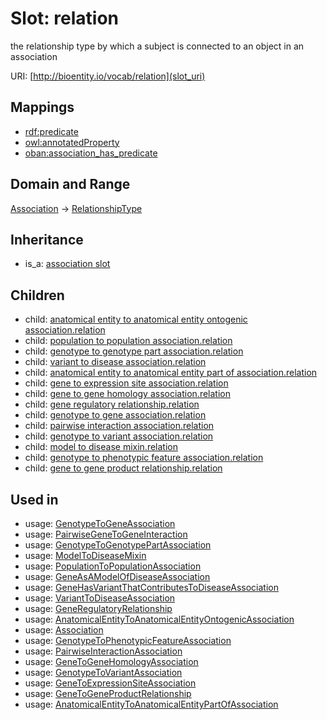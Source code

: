 # Slot: relation


the relationship type by which a subject is connected to an object in an association

URI: [http://bioentity.io/vocab/relation](slot_uri)
## Mappings

 * [rdf:predicate](http://purl.obolibrary.org/obo/rdf_predicate)
 * [owl:annotatedProperty](http://purl.obolibrary.org/obo/owl_annotatedProperty)
 * [oban:association_has_predicate](http://purl.obolibrary.org/obo/oban_association_has_predicate)
## Domain and Range

[Association](Association.md) -> [RelationshipType](RelationshipType.md)
## Inheritance

 *  is_a: [association slot](association_slot.md)
## Children

 *  child: [anatomical entity to anatomical entity ontogenic association.relation](anatomical_entity_to_anatomical_entity_ontogenic_association_relation.md)
 *  child: [population to population association.relation](population_to_population_association_relation.md)
 *  child: [genotype to genotype part association.relation](genotype_to_genotype_part_association_relation.md)
 *  child: [variant to disease association.relation](variant_to_disease_association_relation.md)
 *  child: [anatomical entity to anatomical entity part of association.relation](anatomical_entity_to_anatomical_entity_part_of_association_relation.md)
 *  child: [gene to expression site association.relation](gene_to_expression_site_association_relation.md)
 *  child: [gene to gene homology association.relation](gene_to_gene_homology_association_relation.md)
 *  child: [gene regulatory relationship.relation](gene_regulatory_relationship_relation.md)
 *  child: [genotype to gene association.relation](genotype_to_gene_association_relation.md)
 *  child: [pairwise interaction association.relation](pairwise_interaction_association_relation.md)
 *  child: [genotype to variant association.relation](genotype_to_variant_association_relation.md)
 *  child: [model to disease mixin.relation](model_to_disease_mixin_relation.md)
 *  child: [genotype to phenotypic feature association.relation](genotype_to_phenotypic_feature_association_relation.md)
 *  child: [gene to gene product relationship.relation](gene_to_gene_product_relationship_relation.md)
## Used in

 *  usage: [GenotypeToGeneAssociation](GenotypeToGeneAssociation.md)
 *  usage: [PairwiseGeneToGeneInteraction](PairwiseGeneToGeneInteraction.md)
 *  usage: [GenotypeToGenotypePartAssociation](GenotypeToGenotypePartAssociation.md)
 *  usage: [ModelToDiseaseMixin](ModelToDiseaseMixin.md)
 *  usage: [PopulationToPopulationAssociation](PopulationToPopulationAssociation.md)
 *  usage: [GeneAsAModelOfDiseaseAssociation](GeneAsAModelOfDiseaseAssociation.md)
 *  usage: [GeneHasVariantThatContributesToDiseaseAssociation](GeneHasVariantThatContributesToDiseaseAssociation.md)
 *  usage: [VariantToDiseaseAssociation](VariantToDiseaseAssociation.md)
 *  usage: [GeneRegulatoryRelationship](GeneRegulatoryRelationship.md)
 *  usage: [AnatomicalEntityToAnatomicalEntityOntogenicAssociation](AnatomicalEntityToAnatomicalEntityOntogenicAssociation.md)
 *  usage: [Association](Association.md)
 *  usage: [GenotypeToPhenotypicFeatureAssociation](GenotypeToPhenotypicFeatureAssociation.md)
 *  usage: [PairwiseInteractionAssociation](PairwiseInteractionAssociation.md)
 *  usage: [GeneToGeneHomologyAssociation](GeneToGeneHomologyAssociation.md)
 *  usage: [GenotypeToVariantAssociation](GenotypeToVariantAssociation.md)
 *  usage: [GeneToExpressionSiteAssociation](GeneToExpressionSiteAssociation.md)
 *  usage: [GeneToGeneProductRelationship](GeneToGeneProductRelationship.md)
 *  usage: [AnatomicalEntityToAnatomicalEntityPartOfAssociation](AnatomicalEntityToAnatomicalEntityPartOfAssociation.md)
